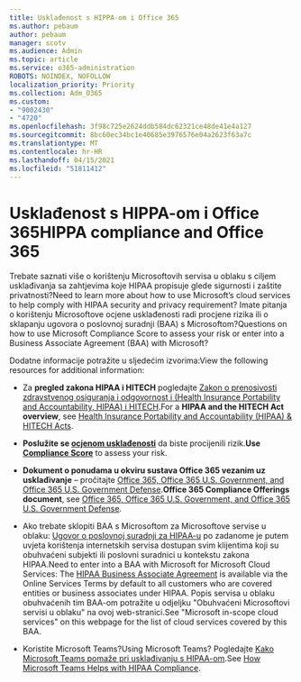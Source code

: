 ```yaml
---
title: Usklađenost s HIPPA-om i Office 365
ms.author: pebaum
author: pebaum
manager: scotv
ms.audience: Admin
ms.topic: article
ms.service: o365-administration
ROBOTS: NOINDEX, NOFOLLOW
localization_priority: Priority
ms.collection: Adm_O365
ms.custom:
- "9002430"
- "4720"
ms.openlocfilehash: 3f98c725e2624ddb584dc62321ce48de41e4a127
ms.sourcegitcommit: 8bc60ec34bc1e40685e3976576e04a2623f63a7c
ms.translationtype: MT
ms.contentlocale: hr-HR
ms.lasthandoff: 04/15/2021
ms.locfileid: "51811412"
---
```

# <a name="hippa-compliance-and-office-365"></a><span data-ttu-id="c6c04-102">Usklađenost s HIPPA-om i Office 365</span><span class="sxs-lookup"><span data-stu-id="c6c04-102">HIPPA compliance and Office 365</span></span>

<span data-ttu-id="c6c04-103">Trebate saznati više o korištenju Microsoftovih servisa u oblaku s ciljem usklađivanja sa zahtjevima koje HIPAA propisuje glede sigurnosti i zaštite privatnosti?</span><span class="sxs-lookup"><span data-stu-id="c6c04-103">Need to learn more about how to use Microsoft’s cloud services to help comply with HIPAA security and privacy requirement?</span></span>  <span data-ttu-id="c6c04-104">Imate pitanja o korištenju Microsoftove ocjene usklađenosti radi procjene rizika ili o sklapanju ugovora o poslovnoj suradnji (BAA) s Microsoftom?</span><span class="sxs-lookup"><span data-stu-id="c6c04-104">Questions on how to use Microsoft Compliance Score to assess your risk or enter into a Business Associate Agreement (BAA) with Microsoft?</span></span>  

<span data-ttu-id="c6c04-105">Dodatne informacije potražite u sljedećim izvorima:</span><span class="sxs-lookup"><span data-stu-id="c6c04-105">View the following resources for additional information:</span></span>

- <span data-ttu-id="c6c04-106">Za **pregled zakona HIPAA i HITECH** pogledajte [Zakon o prenosivosti zdravstvenog osiguranja i odgovornost i (Health Insurance Portability and Accountability, HIPAA) i HITECH](https://docs.microsoft.com/microsoft-365/compliance/offering-hipaa-hitech?view=o365-worldwide).</span><span class="sxs-lookup"><span data-stu-id="c6c04-106">For a **HIPAA and the HITECH Act overview**, see [Health Insurance Portability and Accountability (HIPAA) & HITECH Acts](https://docs.microsoft.com/microsoft-365/compliance/offering-hipaa-hitech?view=o365-worldwide).</span></span>

- <span data-ttu-id="c6c04-107">**Poslužite se [ocjenom usklađenosti](https://docs.microsoft.com/microsoft-365/compliance/offering-hipaa-hitech?view=o365-worldwide#use-microsoft-compliance-score-to-assess-your-risk)** da biste procijenili rizik.</span><span class="sxs-lookup"><span data-stu-id="c6c04-107">**Use [Compliance Score](https://docs.microsoft.com/microsoft-365/compliance/offering-hipaa-hitech?view=o365-worldwide#use-microsoft-compliance-score-to-assess-your-risk)** to assess your risk.</span></span>

- <span data-ttu-id="c6c04-108">**Dokument o ponudama u okviru sustava Office 365 vezanim uz usklađivanje** – pročitajte [Office 365, Office 365 U.S. Government, and Office 365 U.S. Government Defense](https://go.microsoft.com/fwlink/p/?LinkID=2077751).</span><span class="sxs-lookup"><span data-stu-id="c6c04-108">**Office 365 Compliance Offerings document**, see [Office 365, Office 365 U.S. Government, and Office 365 U.S. Government Defense](https://go.microsoft.com/fwlink/p/?LinkID=2077751).</span></span>

- <span data-ttu-id="c6c04-109">Ako trebate sklopiti BAA s Microsoftom za Microsoftove servise u oblaku: [Ugovor o poslovnoj suradnji za HIPAA-u](https://aka.ms/BAA) po zadanome je putem uvjeta korištenja internetskih servisa dostupan svim klijentima koji su obuhvaćeni subjekti ili poslovni suradnici u kontekstu zakona HIPAA.</span><span class="sxs-lookup"><span data-stu-id="c6c04-109">Need to enter into a BAA with Microsoft for Microsoft Cloud Services: The [HIPAA Business Associate Agreement](https://aka.ms/BAA) is available via the Online Services Terms by default to all customers who are covered entities or business associates under HIPAA.</span></span> <span data-ttu-id="c6c04-110">Popis servisa u oblaku obuhvaćenih tim BAA-om potražite u odjeljku "Obuhvaćeni Microsoftovi servisi u oblaku" na ovoj web-stranici.</span><span class="sxs-lookup"><span data-stu-id="c6c04-110">See "Microsoft in-scope cloud services" on this webpage for the list of cloud services covered by this BAA.</span></span>

- <span data-ttu-id="c6c04-111">Koristite Microsoft Teams?</span><span class="sxs-lookup"><span data-stu-id="c6c04-111">Using Microsoft Teams?</span></span> <span data-ttu-id="c6c04-112">Pogledajte [Kako Microsoft Teams pomaže pri usklađivanju s HIPAA-om](https://www.microsoft.com/microsoft-365/blog/2019/04/30/white-paper-microsoft-teams-healthcare-providers-hipaa-compliance/).</span><span class="sxs-lookup"><span data-stu-id="c6c04-112">See [How Microsoft Teams Helps with HIPAA Compliance](https://www.microsoft.com/microsoft-365/blog/2019/04/30/white-paper-microsoft-teams-healthcare-providers-hipaa-compliance/).</span></span>
